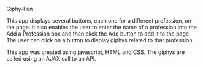 Giphy-Fun

This app displays several buttons, each one for a different profession, on the page. It also enables the user to enter the name of a profession into the Add a Profession box and then click the Add button to add it to the page. The user can click on a button to display giphys related to that profession.

This app was created using javascript, HTML and CSS. The giphys are called using an AJAX call to an API.
